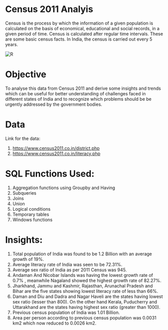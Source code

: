 # Census 2011 Analyis
Census is the process by which the information of a given population is calculated on the basis of economical, educational and social records, in a given period of time. Census is calculated after regular time intervals. These are some basic census facts. In India, the census is carried out every 5 years. 

![R](https://user-images.githubusercontent.com/121285271/227262305-08c1fbf1-318c-4b45-a168-8796b4005895.png)

# Objective
To analyse this data from Census 2011 and derive some insights and trends which can be useful for better understanding of challenges faced in different states of India and to recognize which problems should be be urgently addressed by the government bodies. 

# Data
Link for the data:

1. https://www.census2011.co.in/district.php
2. https://www.census2011.co.in/literacy.php

# SQL Functions Used:

1. Aggregation functions using Groupby and Having
2. Subqueries
3. Joins
4. Union
5. Logical conditions
6. Temporary tables
7. Windows functions

# Insights:

1. Total population of India was found to be 1.2 Billion with an average growth of 19%.
2. Average literacy rate of India was seen to be 72.31%.
3. Average sex ratio of India as per 2011 Census was 945.
4. Andaman And Nicobar Islands was having the lowest growth rate of 0.7% , meanwhile Nagaland	showed the highest growth rate of 82.27%.
5. Jharkhand, Jammu and Kashmir, Rajasthan, Arunachal Pradesh and Bihar are the five states showing lowest literacy rate of less than 66%.
6. Daman and Diu and Dadra and Nagar Haveli are the states having lowest sex ratio (lesser than 800). On the other hand Kerala, Puducherry and Uttarakhand are the states having highest sex ratio (greater than 1000).
7. Previous census population of India was 1.01 Billion.
8. Area per person according to previous census population was 0.0031 km2	which now reduced to 0.0026 km2. 

